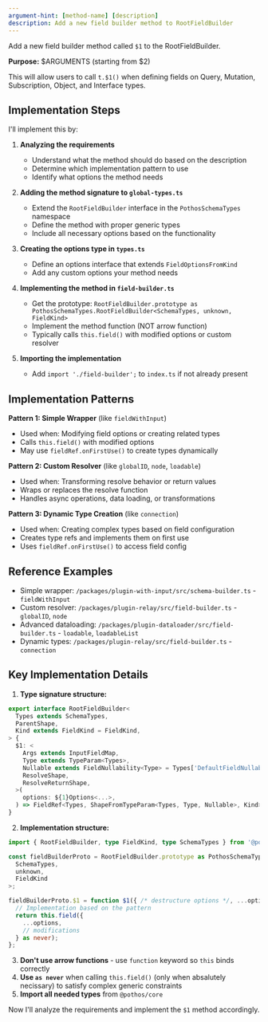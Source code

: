```yaml
---
argument-hint: [method-name] [description]
description: Add a new field builder method to RootFieldBuilder
---
```


Add a new field builder method called `$1` to the RootFieldBuilder.

**Purpose:** $ARGUMENTS (starting from $2)

This will allow users to call `t.$1()` when defining fields on Query, Mutation, Subscription, Object, and Interface types.

## Implementation Steps

I'll implement this by:

1. **Analyzing the requirements**
   - Understand what the method should do based on the description
   - Determine which implementation pattern to use
   - Identify what options the method needs

2. **Adding the method signature to `global-types.ts`**
   - Extend the `RootFieldBuilder` interface in the `PothosSchemaTypes` namespace
   - Define the method with proper generic types
   - Include all necessary options based on the functionality

3. **Creating the options type in `types.ts`**
   - Define an options interface that extends `FieldOptionsFromKind`
   - Add any custom options your method needs

4. **Implementing the method in `field-builder.ts`**
   - Get the prototype: `RootFieldBuilder.prototype as PothosSchemaTypes.RootFieldBuilder<SchemaTypes, unknown, FieldKind>`
   - Implement the method function (NOT arrow function)
   - Typically calls `this.field()` with modified options or custom resolver

5. **Importing the implementation**
   - Add `import './field-builder';` to `index.ts` if not already present

## Implementation Patterns

**Pattern 1: Simple Wrapper** (like `fieldWithInput`)
- Used when: Modifying field options or creating related types
- Calls `this.field()` with modified options
- May use `fieldRef.onFirstUse()` to create types dynamically

**Pattern 2: Custom Resolver** (like `globalID`, `node`, `loadable`)
- Used when: Transforming resolve behavior or return values
- Wraps or replaces the resolve function
- Handles async operations, data loading, or transformations

**Pattern 3: Dynamic Type Creation** (like `connection`)
- Used when: Creating complex types based on field configuration
- Creates type refs and implements them on first use
- Uses `fieldRef.onFirstUse()` to access field config

## Reference Examples

- Simple wrapper: `/packages/plugin-with-input/src/schema-builder.ts` - `fieldWithInput`
- Custom resolver: `/packages/plugin-relay/src/field-builder.ts` - `globalID`, `node`
- Advanced dataloading: `/packages/plugin-dataloader/src/field-builder.ts` - `loadable`, `loadableList`
- Dynamic types: `/packages/plugin-relay/src/field-builder.ts` - `connection`

## Key Implementation Details

1. **Type signature structure:**
```typescript
export interface RootFieldBuilder<
  Types extends SchemaTypes,
  ParentShape,
  Kind extends FieldKind = FieldKind,
> {
  $1: <
    Args extends InputFieldMap,
    Type extends TypeParam<Types>,
    Nullable extends FieldNullability<Type> = Types['DefaultFieldNullability'],
    ResolveShape,
    ResolveReturnShape,
  >(
    options: ${1}Options<...>,
  ) => FieldRef<Types, ShapeFromTypeParam<Types, Type, Nullable>, Kind>;
}
```

2. **Implementation structure:**
```typescript
import { RootFieldBuilder, type FieldKind, type SchemaTypes } from '@pothos/core';

const fieldBuilderProto = RootFieldBuilder.prototype as PothosSchemaTypes.RootFieldBuilder<
  SchemaTypes,
  unknown,
  FieldKind
>;

fieldBuilderProto.$1 = function $1({ /* destructure options */, ...options }) {
  // Implementation based on the pattern
  return this.field({
    ...options,
    // modifications
  } as never);
};
```

3. **Don't use arrow functions** - use `function` keyword so `this` binds correctly
4. **Use `as never`** when calling `this.field()` (only when absalutely necissary) to satisfy complex generic constraints
5. **Import all needed types** from `@pothos/core`

Now I'll analyze the requirements and implement the `$1` method accordingly.